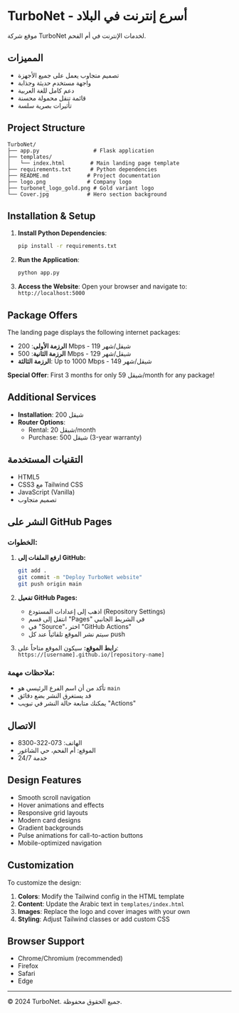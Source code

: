 # TurboNet - أسرع إنترنت في البلاد

موقع شركة TurboNet لخدمات الإنترنت في أم الفحم.

## المميزات

- تصميم متجاوب يعمل على جميع الأجهزة
- واجهة مستخدم حديثة وجذابة
- دعم كامل للغة العربية
- قائمة تنقل محمولة محسنة
- تأثيرات بصرية سلسة

## Project Structure

```
TurboNet/
├── app.py                 # Flask application
├── templates/
│   └── index.html        # Main landing page template
├── requirements.txt      # Python dependencies
├── README.md            # Project documentation
├── logo.png             # Company logo
├── turbonet_logo_gold.png # Gold variant logo
└── Cover.jpg            # Hero section background
```

## Installation & Setup

1. **Install Python Dependencies**:
   ```bash
   pip install -r requirements.txt
   ```

2. **Run the Application**:
   ```bash
   python app.py
   ```

3. **Access the Website**:
   Open your browser and navigate to: `http://localhost:5000`

## Package Offers

The landing page displays the following internet packages:

- **الرزمة الأولى**: 200 Mbps - 119 شيقل/شهر
- **الرزمة الثانية**: 500 Mbps - 129 شيقل/شهر  
- **الرزمة الثالثة**: Up to 1000 Mbps - 149 شيقل/شهر

**Special Offer**: First 3 months for only 59 شيقل/month for any package!

## Additional Services

- **Installation**: 200 شيقل
- **Router Options**:
  - Rental: 20 شيقل/month
  - Purchase: 500 شيقل (3-year warranty)

## التقنيات المستخدمة

- HTML5
- CSS3 مع Tailwind CSS
- JavaScript (Vanilla)
- تصميم متجاوب

## النشر على GitHub Pages

### الخطوات:
1. **ارفع الملفات إلى GitHub:**
   ```bash
   git add .
   git commit -m "Deploy TurboNet website"
   git push origin main
   ```

2. **تفعيل GitHub Pages:**
   - اذهب إلى إعدادات المستودع (Repository Settings)
   - انتقل إلى قسم "Pages" في الشريط الجانبي
   - في "Source"، اختر "GitHub Actions"
   - سيتم نشر الموقع تلقائياً عند كل push

3. **رابط الموقع:**
   سيكون الموقع متاحاً على: `https://[username].github.io/[repository-name]`

### ملاحظات مهمة:
- تأكد من أن اسم الفرع الرئيسي هو `main`
- قد يستغرق النشر بضع دقائق
- يمكنك متابعة حالة النشر في تبويب "Actions"

## الاتصال
- الهاتف: 073-322-8300
- الموقع: أم الفحم، حي الشاغور
- خدمة 24/7

## Design Features

- Smooth scroll navigation
- Hover animations and effects
- Responsive grid layouts
- Modern card designs
- Gradient backgrounds
- Pulse animations for call-to-action buttons
- Mobile-optimized navigation

## Customization

To customize the design:

1. **Colors**: Modify the Tailwind config in the HTML template
2. **Content**: Update the Arabic text in `templates/index.html`
3. **Images**: Replace the logo and cover images with your own
4. **Styling**: Adjust Tailwind classes or add custom CSS

## Browser Support

- Chrome/Chromium (recommended)
- Firefox
- Safari
- Edge

---
© 2024 TurboNet. جميع الحقوق محفوظة.
